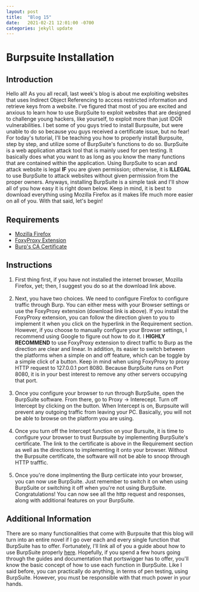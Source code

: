 ```yaml
---
layout: post
title:  "Blog 15"
date:   2021-02-21 12:01:00 -0700
categories: jekyll update
---
```


<h1><b>Burpsuite Installation</b></h1>

<h2><b>Introduction</b></h2>
<p>Hello all! As you all recall, last week's blog is about me exploiting websites that uses Indirect Object Referencing to access restricted information and retrieve keys from a website. I've figured that most of you are excited and anxious to learn how to use BurpSuite to exploit websites that are designed to challenge young hackers, like yourself, to exploit more than just IDOR vulnerabilities. I bet some of you guys tried to install Burpsuite, but were unable to do so because you guys received a certificate issue, but no fear! For today's tutorial, I'll be teaching you how to properly install Burpsuite, step by step, and utilize some of BurpSuite's functions to do so. BurpSuite is a web application attack tool that is mainly used for pen testing. It basically does what you want to as long as you know the many functions that are contained within the application. Using BurpSuite to scan and attack website is legal <strong>IF</strong> you are given permission; otherwise, it is <strong>ILLEGAL</strong> to use BurpSuite to attack websites without given permission from the proper owners. Anyways, installing BurpSuite is a simple task and I'll show all of you how easy it is right down below. Keep in mind, it is best to download everything using Mozilla Firefox as it makes life much more easier on all of you. With that said, let's begin! </p>

<h2><b>Requirements</b></h2>
<ul>
<li><a href="https://www.mozilla.org/en-US/firefox/new/">Mozilla Firefox</a></li>
<li><a href="https://null-byte.wonderhowto.com/how-to/use-burp-foxyproxy-easily-switch-between-proxy-settings-0196630/">FoxyProxy Extension</a></li>
<li><a href="https://portswigger.net/burp/documentation/desktop/getting-started/proxy-setup/certificate/firefox">Burp's CA Certificate</a></li>
</ul>

<h2><b>Instructions</b></h2>
<ol>
<li>First thing first, if you have not installed the internet browser, Mozilla Firefox, yet; then, I suggest you do so at the download link above.</li><br>
<li>Next, you have two choices. We need to configure Firefox to configure traffic through Burp. You can either mess with your Browser settings or use the FoxyProxy extension (download link is above). If you install the FoxyProxy extension, you can follow the direction given to you to implement it when you click on the hyperlink in the Requirement section. However, if you choose to manually configure your Browser settings, I recommend using Google to figure out how to do it. I <strong>HIGHLY RECOMMEND</strong> to use FoxyProxy extension to direct traffic to Burp as the direction are clear and linear. In addition, its easier to switch between the platforms when a simple on and off feature, which can be toggle by a simple click of a button. Keep in mind when using FoxyProxy to proxy HTTP request to 127.0.0.1 port 8080. Because BurpSuite runs on Port 8080, it is in your best interest to remove any other servers occupying that port.</li><br>
<li>Once you configure your browser to run through BurpSuite, open the BurpSuite software. From there, go to Proxy -> Interecept. Turn off Intercept by clicking on the button. When Intercept is on, Burpsuite will prevent any outgoing traffic from leaving your PC. Basically, you will not be able to browse on the platform you are using.</li><br>
<li>Once you turn off the Intercept function on your Bursuite, it is time to configure your browser to trust Burpsuite by implementing BurpSuite's certificate. The link to the certificate is above in the Requirement section as well as the directions to implementing it onto your browser. Without the Burpsuite certificate, the software will not be able to snoop through HTTP trafffic.</li><br>
<li>Once you're done implmenting the Burp certiicate into your browser, you can now use BurpSuite. Just remember to switch it on when using BurpSuite or switching it off when you're not using BurpSuite. Congratulations! You can now see all the http request and responses, along with additional features on your BurpSuite.</li>
</ol>

<h2><b>Additional Information</b></h2>
<p>There are so many functionalities that come with Burpsuite that this blog will turn into an entire novel if I go over each and every single function that BurpSuite has to offer. Fortunately, I'll link all of you a guide about how to use BurpSuite properly <a href="https://portswigger.net/burp/documentation/desktop/penetration-testing">here</a>. Hopefully, if you spend a few hours going through the guides and documentation that portswigger has to offer, you'll know the basic concept of how to use each function in BurpSuite. Like I said before, you can practically do anything, in terms of pen testing, using BurpSuite. However, you must be responsible with that much power in your hands.</p>